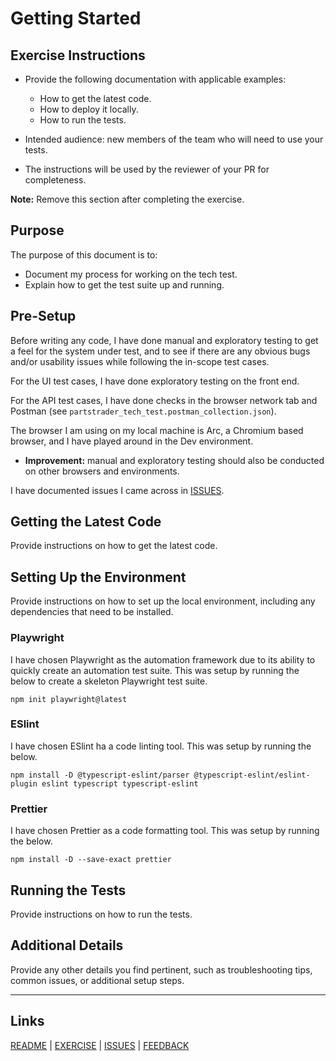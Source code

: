 # Getting Started

## Exercise Instructions

- Provide the following documentation with applicable examples:

  - How to get the latest code.
  - How to deploy it locally.
  - How to run the tests.

- Intended audience: new members of the team who will need to use your tests.
- The instructions will be used by the reviewer of your PR for completeness.

**Note:** Remove this section after completing the exercise.

## Purpose

The purpose of this document is to:

- Document my process for working on the tech test.
- Explain how to get the test suite up and running.

## Pre-Setup

Before writing any code, I have done manual and exploratory testing to get a feel for the system under test, and to see if there are any obvious bugs and/or usability issues while following the in-scope test cases.

For the UI test cases, I have done exploratory testing on the front end.

For the API test cases, I have done checks in the browser network tab and Postman (see `partstrader_tech_test.postman_collection.json`).

The browser I am using on my local machine is Arc, a Chromium based browser, and I have played around in the Dev environment.

- **Improvement:** manual and exploratory testing should also be conducted on other browsers and environments.

I have documented issues I came across in [ISSUES](ISSUES.md).

## Getting the Latest Code

Provide instructions on how to get the latest code.

## Setting Up the Environment

Provide instructions on how to set up the local environment, including any dependencies that need to be installed.

### Playwright

I have chosen Playwright as the automation framework due to its ability to quickly create an automation test suite. This was setup by running the below to create a skeleton Playwright test suite.

```
npm init playwright@latest
```

### ESlint

I have chosen ESlint ha a code linting tool. This was setup by running the below.

```
npm install -D @typescript-eslint/parser @typescript-eslint/eslint-plugin eslint typescript typescript-eslint
```

### Prettier

I have chosen Prettier as a code formatting tool. This was setup by running the below.

```
npm install -D --save-exact prettier
```

## Running the Tests

Provide instructions on how to run the tests.

## Additional Details

Provide any other details you find pertinent, such as troubleshooting tips, common issues, or additional setup steps.

---

## Links

[README](README.md) | [EXERCISE](EXERCISE.md) | [ISSUES](ISSUES.md) | [FEEDBACK](FEEDBACK.md)
